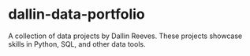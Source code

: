# dallin-data-portfolio
A collection of data projects by Dallin Reeves. These projects showcase skills in Python, SQL, and other data tools.
